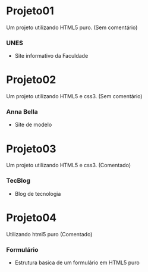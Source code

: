 # Projeto01 

Um projeto utilizando HTML5 puro. (Sem comentário)

### UNES 

* Site informativo da Faculdade 

# Projeto02 

Um projeto utilizando HTML5 e css3. (Sem comentário)

### Anna Bella 

* Site de modelo

 
# Projeto03 

Um projeto utilizando HTML5 e css3. (Comentado)

### TecBlog 

* Blog de tecnologia
 
# Projeto04 

Utilizando html5 puro (Comentado)

### Formulário 

* Estrutura basica de um formulário em HTML5 puro

